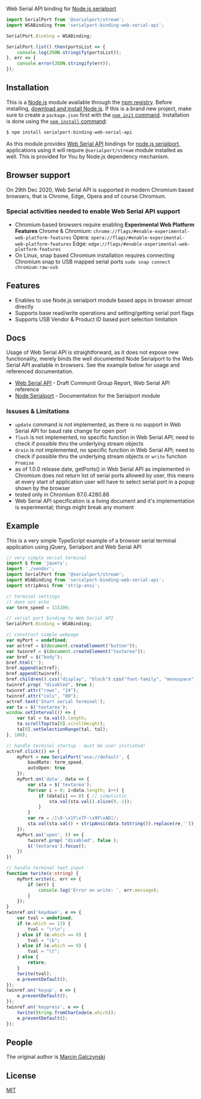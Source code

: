 Web Serial API binding for [Node.js serialport](https://serialport.io/)

```ts
import SerialPort from '@serialport/stream';
import WSABinding from 'serialport-binding-web-serial-api';

SerialPort.Binding = WSABinding;

SerialPort.list().then(portsList => {
    console.log(JSON.stringify(portsList));
}, err => {
    console.error(JSON.stringify(err));
});
```

## Installation

This is a [Node.js](https://nodejs.org/en/) module available through the [npm registry](https://www.npmjs.com/).
Before installing, [download and install Node.js](https://nodejs.org/en/download/).
If this is a brand new project, make sure to create a `package.json` first with the [`npm init` command](https://docs.npmjs.com/creating-a-package-json-file).
Installation is done using the [`npm install` command](https://docs.npmjs.com/getting-started/installing-npm-packages-locally):

```bash
$ npm install serialport-binding-web-serial-api
```

As this module provides [Web Serial API](https://wicg.github.io/serial/) bindings for [node.js serialport](https://serialport.io/), applications using it will require `@serialport/stream` module installed as well. This is provided for You by Node.js dependency mechanism.

## Browser support

On 29th Dec 2020, Web Serial API is supported in modern Chromium based browsers, that is Chrome, Edge, Opera and of course Chromium.

### Special activities needed to enable Web Serial API support

  * Chromium based browsers require enabling **Experimental Web Platform Features**
  	Chrome & Chromium: `chrome://flags/#enable-experimental-web-platform-features`
	Opera: `opera://flags/#enable-experimental-web-platform-features`
	Edge: `edge://flags/#enable-experimental-web-platform-features`
  * On Linux, snap based Chromium installation requires connecting Chromium snap to USB mapped serial ports
    `sudo snap connect chromium:raw-usb`

## Features

  * Enables to use Node.js serialport module based apps in browser almost directly
  * Supports base read/write operations and setting/getting serial port flags
  * Supports USB Vendor & Product ID based port selection limitation

## Docs

Usage of Web Serial API is straightforward, as it does not expose new functionality, merely binds the well documented Node Serialport to the Web Serial API available in browsers. See the example below for usage and referenced documentation.

  * [Web Serial API](https://wicg.github.io/serial/) - Draft Communit Group Report, Web Serial API reference
  * [Node Serialport](https://serialport.io/) - Documentation for the Serialport module
  
### Issuses & Limitations

  * `update` command is not implemented, as there is no support in Web Serial API for baud rate change for open port
  * `flush` is not implemented, no specific function in Web Serial API; need to check if possible thru the underlying stream objects
  * `drain` is not implemented, no specific function in Web Serial API; need to check if possible thru the underlying stream objects or `write` function `Promise`
  * as of 1.0.0 release date, getPorts() in Web Serial API as implemented in Chromium does not return list of serial ports allowed by user, this means at every start of application user will have to select serial port in a popup shown by the browser
  * tested only in Chromium 87.0.4280.88
  * Web Serial API specification is a living document and it's implementation is experimental; things might break any moment

## Example

  This is a very simple TypeScript example of a browser serial terminal application using jQuery, Serialport and Web Serial API

```ts
// very simple serial terminal
import $ from 'jquery';
import './vendor';
import SerialPort from '@serialport/stream';
import WSABinding from 'serialport-binding-web-serial-api';
import stripAnsi from 'strip-ansi';

// terminal settings
// does not echo
var term_speed = 115200;

// serial port binding to Web Serial API
SerialPort.Binding = WSABinding;

// construct simple webpage
var myPort = undefined;
var actref = $(document.createElement("button"));
var twinref = $(document.createElement("textarea"));
var bref = $("body");
bref.html('');
bref.append(actref);
bref.append(twinref);
bref.children().css("display", "block").css("font-family", "monospace");
twinref.prop( "disabled", true );
twinref.attr("rows", "24");
twinref.attr("cols", "80");
actref.text('Start serial terminal');
var ta = $('textarea');
window.setInterval(() => { 
    var tal = ta.val().length;
    ta.scrollTop(ta[0].scrollHeight);
    ta[0].setSelectionRange(tal, tal);
}, 100);

// handle terminal startup - must be user initiated!
actref.click(() => {
    myPort = new SerialPort('wsa://default', {
        baudRate: term_speed,
        autoOpen: true
    });
    myPort.on('data', data => {
        var sta = $('textarea');
        for(var i = 0; i<data.length; i++) {
            if (data[i] == 8) { // simplistic
                sta.val(sta.val().slice(0,-1));
            }
        }
        var re = /[\0-\x1F\x7F-\x9F\xAD]/;
        sta.val(sta.val() + stripAnsi(data.toString()).replace(re,''));
    });
    myPort.on('open', () => {
        twinref.prop( "disabled", false );
        $('textarea').focus();
    })
})

// handle terminal text input
function twrite(c:string) {
    myPort.write(c, err => {
        if (err) {
            console.log('Error on write: ', err.message);                    
        }
    });
}
twinref.on('keydown', e => {
    var tval = undefined;
    if (e.which == 13) {
        tval = "\r\n";
    } else if (e.which == 8) {
        tval = "\b";
    } else if (e.which == 9) {
        tval = "\t";
    } else {
        return;
    }
    twrite(tval);
    e.preventDefault();  
});
twinref.on('keyup', e => {
    e.preventDefault();
});
twinref.on('keypress', e => {
    twrite(String.fromCharCode(e.which));
    e.preventDefault();
});
```

## People

The original author is [Marcin Galczynski](https://github.com/nathanjel/)

## License

  [MIT](LICENSE)